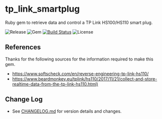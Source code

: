 # tp_link_smartplug

Ruby gem to retrieve data and control a TP Link HS100/HS110 smart plug.

![Release](https://img.shields.io/github/release/bmhughes/tp_link_smartplug.svg)
![Gem](https://img.shields.io/gem/v/tp_link_smartplug.svg)
[![Build Status](https://travis-ci.org/bmhughes/tp_link_smartplug.svg?branch=master)](https://travis-ci.org/bmhughes/tp_link_smartplug)
![License](https://img.shields.io/github/license/bmhughes/tp_link_smartplug.svg)

## References

Thanks for the following sources for the information required to make this gem.

- <https://www.softscheck.com/en/reverse-engineering-tp-link-hs110/>
- <https://www.beardmonkey.eu/tplink/hs110/2017/11/21/collect-and-store-realtime-data-from-the-tp-link-hs110.html)>

## Change Log

- See [CHANGELOG.md](/CHANGELOG.md) for version details and changes.
